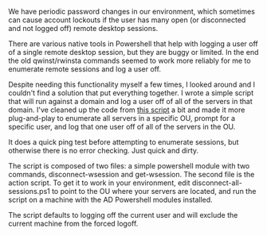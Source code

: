 We have periodic password changes in our environment, which sometimes can cause account lockouts if the user has many open (or disconnected and not logged off) remote desktop sessions.

There are various native tools in Powershell that help with logging a user off of a single remote desktop session, but they are buggy or limited. In the end the old qwinst/rwinsta commands seemed to work more reliably for me to enumerate remote sessions and log a user off. 

Despite needing this functionality myself a few times, I looked around and I couldn't find a solution that put everything together. I wrote a simple script that will run against a domain and log a user off of all of the servers in that domain. I've cleaned up the code from [this script](http://hamidshahid.blogspot.com/2014/04/powershell-log-off-all-remote-sessions.html) a bit and made it more plug-and-play to enumerate all servers in a specific OU, prompt for a specific user, and log that one user off of all of the servers in the OU.

It does a quick ping test before attempting to enumerate sessions, but otherwise there is no error checking. Just quick and dirty.

The script is composed of two files: a simple powershell module with two commands, disconnect-wsession and get-wsession. The second file is the action script. To get it to work in your environment, edit disconnect-all-sessions.ps1 to point to the OU where your servers are located, and run the script on a machine with the AD Powershell modules installed.

The script defaults to logging off the current user and will exclude the current machine from the forced logoff.